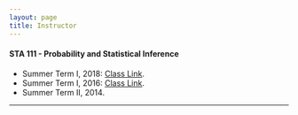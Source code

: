 ```yaml
---
layout: page
title: Instructor
---
```


#### STA 111 - Probability and Statistical Inference
- Summer Term I, 2018: [Class Link](https://akandelanre.github.io/STA111_SummerI_2018/).
- Summer Term I, 2016: [Class Link](https://akandelanre.github.io/STA111_SummerI_2016/).
- Summer Term II, 2014.

-------------------------
